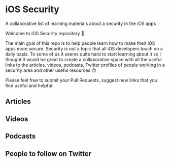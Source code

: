 # iOS Security
A collaborative list of learning materials about a security in the iOS apps

Welcome to iOS Security repository 👋

The main goal of this repo is to help people learn how to make their iOS apps more secure. Security is not a topic that all iOS developers touch on a daily basis. To some of us it seems quite hard to start learning about it so I thought it would be great to create a collaborative space with all the useful links to the articles, videos, podcasts, Twitter profiles of people working in a security area and other useful resources 🙃

Please feel free to submit your Pull Requests, suggest new links that you find useful and helpful.

## Articles

## Videos

## Podcasts

## People to follow on Twitter
